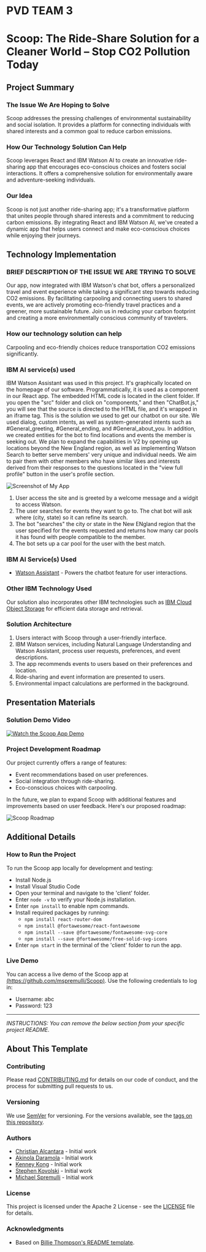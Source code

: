 # PVD TEAM 3

# Scoop: The Ride-Share Solution for a Cleaner World – Stop CO2 Pollution Today

## Project Summary

### The Issue We Are Hoping to Solve

Scoop addresses the pressing challenges of environmental sustainability and social isolation. It provides a platform for connecting individuals with shared interests and a common goal to reduce carbon emissions.

### How Our Technology Solution Can Help

Scoop leverages React and IBM Watson AI to create an innovative ride-sharing app that encourages eco-conscious choices and fosters social interactions. It offers a comprehensive solution for environmentally aware and adventure-seeking individuals.

### Our Idea

Scoop is not just another ride-sharing app; it's a transformative platform that unites people through shared interests and a commitment to reducing carbon emissions. By integrating React and IBM Watson AI, we've created a dynamic app that helps users connect and make eco-conscious choices while enjoying their journeys.

## Technology Implementation

### BRIEF DESCRIPTION OF THE ISSUE WE ARE TRYING TO SOLVE

Our app, now integrated with IBM Watson's chat bot, offers a personalized travel and event experience while taking a significant step towards reducing CO2 emissions. By facilitating carpooling and connecting users to shared events, we are actively promoting eco-friendly travel practices and a greener, more sustainable future. Join us in reducing your carbon footprint and creating a more environmentally conscious community of travelers.

### How our technology solution can help

Carpooling and eco-friendly choices reduce transportation CO2 emissions significantly.

### IBM AI service(s) used

IBM Watson Assistant was used in this project. It's graphically located on the homepage of our software. Programmatically, it is used as a component in our React app. The embedded HTML code is located in the client folder. If you open the "src" folder and click on "components," and then "ChatBot.js," you will see that the source is directed to the HTML file, and it's wrapped in an iframe tag. This is the solution we used to get our chatbot on our site. We used dialog, custom intents, as well as system-generated intents such as #General_greeting, #General_ending, and #General_about_you. In addition, we created entities for the bot to find locations and events the member is seeking out. We plan to expand the capabilities in V2 by opening up locations beyond the New England region, as well as implementing Watson Search to better serve members' very unique and individual needs. We aim to pair them with other members who have similar likes and interests derived from their responses to the questions located in the "view full profile" button in the user's profile section.

![Screenshot of My App](Scoop.drawio.png)

1. User access the site and is greeted by a welcome message and a widgit to access Watson.
2. The user searches for events they want to go to. The chat bot will ask where (city, state) so it can refine its search.
3. The bot "searches" the city or state in the New ENgland region that the user specified for the events requested and returns how many car pools it has found with people compatible to the member.
4. The bot sets up a car pool for the user with the best match.

### IBM AI Service(s) Used

- [Watson Assistant](https://cloud.ibm.com/catalog/services/watson-assistant) - Powers the chatbot feature for user interactions.

### Other IBM Technology Used

Our solution also incorporates other IBM technologies such as [IBM Cloud Object Storage](https://www.ibm.com/cloud/object-storage) for efficient data storage and retrieval.

### Solution Architecture

1. Users interact with Scoop through a user-friendly interface.
2. IBM Watson services, including Natural Language Understanding and Watson Assistant, process user requests, preferences, and event descriptions.
3. The app recommends events to users based on their preferences and location.
4. Ride-sharing and event information are presented to users.
5. Environmental impact calculations are performed in the background.

## Presentation Materials

### Solution Demo Video

[![Watch the Scoop App Demo](https://github.com/mspremulli/Scoop/blob/main/client/src/Data/icon.svg)](https://www.youtube.com/watch?v=O_KplrmN2HU)

### Project Development Roadmap

Our project currently offers a range of features:

- Event recommendations based on user preferences.
- Social integration through ride-sharing.
- Eco-conscious choices with carpooling.

In the future, we plan to expand Scoop with additional features and improvements based on user feedback. Here's our proposed roadmap:

![Scoop Roadmap](https://github.com/mspremulli/Scoop/blob/main/Data/Scoop%20Future%20Roadmap.png)

## Additional Details

### How to Run the Project

To run the Scoop app locally for development and testing:

- Install Node.js
- Install Visual Studio Code
- Open your terminal and navigate to the 'client' folder.
- Enter `node -v` to verify your Node.js installation.
- Enter `npm install` to enable npm commands.
- Install required packages by running:
  - `npm install react-router-dom`
  - `npm install @fortawesome/react-fontawesome`
  - `npm install --save @fortawesome/fontawesome-svg-core`
  - `npm install --save @fortawesome/free-solid-svg-icons`
- Enter `npm start` in the terminal of the 'client' folder to run the app.

### Live Demo

You can access a live demo of the Scoop app at [(https://github.com/mspremulli/Scoop)](https://github.com/mspremulli/Scoop). Use the following credentials to log in:

- Username: abc
- Password: 123

---

_INSTRUCTIONS: You can remove the below section from your specific project README._

## About This Template

### Contributing

Please read [CONTRIBUTING.md](CONTRIBUTING.md) for details on our code of conduct, and the process for submitting pull requests to us.

### Versioning

We use [SemVer](http://semver.org/) for versioning. For the versions available, see the [tags on this repository](https://github.com/your/project/tags).

### Authors

- [Christian Alcantara](https://github.com/chrsalctra) - Initial work
- [Akinola Daramola](https://github.com/Nola360) - Initial work
- [Kenney Kong](https://github.com/KenneyKong) - Initial work
- [Stephen Kovolski](https://github.com/stephen-kovolski) - Initial work
- [Michael Spremulli](https://github.com/mspremulli) - Initial work

### License

This project is licensed under the Apache 2 License - see the [LICENSE](LICENSE) file for details.

### Acknowledgments

- Based on [Billie Thompson's README template](https://gist.github.com/PurpleBooth/109311bb0361f32d87a2).
